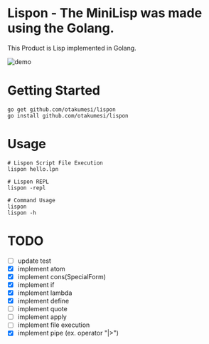# Lispon - The MiniLisp was made using the Golang.

This Product is Lisp implemented in Golang.

![demo](https://raw.githubusercontent.com/otakumesi/lispon/master/demo.gif "lisponDemo")

# Getting Started

```
go get github.com/otakumesi/lispon
go install github.com/otakumesi/lispon
```

# Usage
```
# Lispon Script File Execution
lispon hello.lpn

# Lispon REPL
lispon -repl

# Command Usage
lispon
lispon -h
```

# TODO
- [ ] update test
- [X] implement atom
- [X] implement cons(SpecialForm)
- [X] implement if
- [X] implement lambda
- [X] implement define
- [ ] implement quote
- [ ] implement apply
- [ ] implement file execution
- [X] implement pipe (ex. operator "|>")
